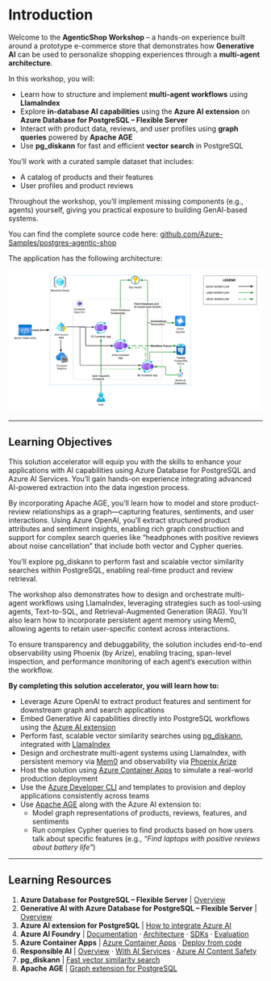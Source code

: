 # Introduction

Welcome to the **AgenticShop Workshop** – a hands-on experience built around a prototype e-commerce store that demonstrates how **Generative AI** can be used to personalize shopping experiences through a **multi-agent architecture**.

In this workshop, you will:

- Learn how to structure and implement **multi-agent workflows** using **LlamaIndex**
- Explore **in-database AI capabilities** using the **Azure AI extension** on **Azure Database for PostgreSQL – Flexible Server**
- Interact with product data, reviews, and user profiles using **graph queries** powered by **Apache AGE**
- Use **pg_diskann** for fast and efficient **vector search** in PostgreSQL

You’ll work with a curated sample dataset that includes:

- A catalog of products and their features
- User profiles and product reviews

Throughout the workshop, you’ll implement missing components (e.g., agents) yourself, giving you practical exposure to building GenAI-based systems.

You can find the complete source code here:
[github.com/Azure-Samples/postgres-agentic-shop](https://github.com/Azure-Samples/postgres-agentic-shop)

The application has the following architecture:

![High-level architecture diagram for the solution](../img/solution-accelerator-architecture.png)

---

## Learning Objectives

This solution accelerator will equip you with the skills to enhance your applications with AI capabilities using Azure Database for PostgreSQL and Azure AI Services. You’ll gain hands-on experience integrating advanced AI-powered extraction into the data ingestion process.

By incorporating Apache AGE, you’ll learn how to model and store product-review relationships as a graph—capturing features, sentiments, and user interactions. Using Azure OpenAI, you’ll extract structured product attributes and sentiment insights, enabling rich graph construction and support for complex search queries like “headphones with positive reviews about noise cancellation” that include both vector and Cypher queries.

You’ll explore pg_diskann to perform fast and scalable vector similarity searches within PostgreSQL, enabling real-time product and review retrieval.

The workshop also demonstrates how to design and orchestrate multi-agent workflows using LlamaIndex, leveraging strategies such as tool-using agents, Text-to-SQL, and Retrieval-Augmented Generation (RAG). You’ll also learn how to incorporate persistent agent memory using Mem0, allowing agents to retain user-specific context across interactions.

To ensure transparency and debuggability, the solution includes end-to-end observability using Phoenix (by Arize), enabling tracing, span-level inspection, and performance monitoring of each agent’s execution within the workflow.

**By completing this solution accelerator, you will learn how to:**

- Leverage Azure OpenAI to extract product features and sentiment for downstream graph and search applications
- Embed Generative AI capabilities directly into PostgreSQL workflows using the [Azure AI extension](https://learn.microsoft.com/en-us/azure/postgresql/flexible-server/how-to-integrate-azure-ai)
- Perform fast, scalable vector similarity searches using [pg_diskann](https://learn.microsoft.com/en-us/azure/postgresql/flexible-server/how-to-use-pgdiskann), integrated with [LlamaIndex](https://llamaindex.ai/)
- Design and orchestrate multi-agent systems using LlamaIndex, with persistent memory via [Mem0](https://mem0.ai/) and observability via [Phoenix Arize](https://phoenix.arize.com/)
- Host the solution using [Azure Container Apps](https://learn.microsoft.com/en-us/azure/container-apps/overview) to simulate a real-world production deployment
- Use the [Azure Developer CLI](https://learn.microsoft.com/en-us/azure/developer/azure-developer-cli/) and templates to provision and deploy applications consistently across teams
- Use [Apache AGE](https://age.apache.org/) along with the Azure AI extension to:
  - Model graph representations of products, reviews, features, and sentiments
  - Run complex Cypher queries to find products based on how users talk about specific features
    (e.g., *“Find laptops with positive reviews about battery life”*)

---

## Learning Resources

1. **Azure Database for PostgreSQL – Flexible Server** | [Overview](https://learn.microsoft.com/azure/postgresql/flexible-server/service-overview)
2. **Generative AI with Azure Database for PostgreSQL – Flexible Server** | [Overview](https://learn.microsoft.com/azure/postgresql/flexible-server/generative-ai-overview)
3. **Azure AI extension for PostgreSQL** | [How to integrate Azure AI](https://learn.microsoft.com/azure/postgresql/flexible-server/generative-ai-azure-overview)
4. **Azure AI Foundry** | [Documentation](https://learn.microsoft.com/azure/ai-studio/) · [Architecture](https://learn.microsoft.com/azure/ai-studio/concepts/architecture) · [SDKs](https://learn.microsoft.com/azure/ai-studio/how-to/develop/sdk-overview) · [Evaluation](https://learn.microsoft.com/azure/ai-studio/how-to/evaluate-generative-ai-app)
5. **Azure Container Apps** | [Azure Container Apps](https://learn.microsoft.com/azure/container-apps/) · [Deploy from code](https://learn.microsoft.com/azure/container-apps/quickstart-repo-to-cloud?tabs=bash%2Ccsharp&pivots=with-dockerfile)
6. **Responsible AI** | [Overview](https://www.microsoft.com/ai/responsible-ai) · [With AI Services](https://learn.microsoft.com/azure/ai-services/responsible-use-of-ai-overview?context=%2Fazure%2Fai-studio%2Fcontext%2Fcontext) · [Azure AI Content Safety](https://learn.microsoft.com/azure/ai-services/content-safety/)
7. **pg_diskann** | [Fast vector similarity search](https://learn.microsoft.com/en-us/azure/postgresql/flexible-server/how-to-use-pgdiskann)
8. **Apache AGE** | [Graph extension for PostgreSQL](https://age.apache.org/)

